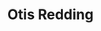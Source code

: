 ---
title: "Otis Redding"
summary: "Otis Ray Redding Jr. was an American singer and songwriter. He is regarded as one of the greatest singers in the history of American popular music and a seminal artist in soul music and rhythm and blues. Nicknamed the \"King of Soul\", Redding's style of singing gained inspiration from the gospel music that preceded the genre. His singing style influenced many other soul artists of the 1960s.
Redding was born in Dawson, Georgia, and at age two, moved to Macon. Redding quit school at age 15 to support his family, working with Little Richard's backing band, the Upsetters, and by performing in talent shows at the historic Douglass Theatre in Macon. In 1958, he joined Johnny Jenkins's band, the Pinetoppers, with whom he toured the Southern states as a singer and driver. An unscheduled appearance on a Stax recording session led to a contract and his first hit single, \"These Arms of Mine\", in 1962.
Stax released Redding's debut album, Pain in My Heart, two years later. Initially popular mainly with African-Americans, Redding later reached a wider American pop music audience. Along with his group, he first played small shows in the American South. Redding later performed at the popular Los Angeles night club Whisky a Go Go and toured Europe, performing in London, Paris and other major cities. He also performed at the Monterey Pop Festival in 1967.
Shortly before his death in a plane crash, Redding wrote and recorded his iconic \" The Dock of the Bay\" with Steve Cropper. The song became the first posthumous number-one record on both the Billboard Hot 100 and R&B charts. The album The Dock of the Bay was the first posthumous album to reach number one on the UK Albums Chart. Redding's premature death devastated Stax. Already on the verge of bankruptcy, the label soon discovered that the Atco division of Atlantic Records owned the rights to his entire song catalog.
Redding received many posthumous accolades, including two Grammy Awards, the Grammy Lifetime Achievement Award and induction into the Rock and Roll Hall of Fame, the Black Music & Entertainment Walk of Fame. and the Songwriters Hall of Fame. In addition to \" The Dock of the Bay\", \"Respect\" and \"Try a Little Tenderness\" are among his best-known songs."
image: "otis-redding.jpg"
apple_music_artist_url: "https://music.apple.com/gb/artist/otis-redding/189254"
wikipedia_url: "https://en.wikipedia.org/wiki/Otis_Redding"
---
